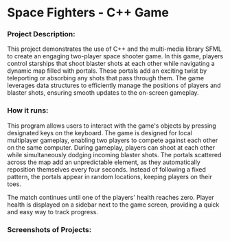 # Space Fighters - C++ Game

### Project Description:
This project demonstrates the use of C++ and the multi-media library SFML to create an engaging two-player space shooter game. In this game, players control starships that shoot blaster shots at each other while navigating a dynamic map filled with portals. These portals add an exciting twist by teleporting or absorbing any shots that pass through them. The game leverages data structures to efficiently manage the positions of players and blaster shots, ensuring smooth updates to the on-screen gameplay.

### How it runs:
This program allows users to interact with the game's objects by pressing designated keys on the keyboard. The game is designed for local multiplayer gameplay, enabling two players to compete against each other on the same computer. During gameplay, players can shoot at each other while simultaneously dodging incoming blaster shots. The portals scattered across the map add an unpredictable element, as they automatically reposition themselves every four seconds. Instead of following a fixed pattern, the portals appear in random locations, keeping players on their toes.

The match continues until one of the players' health reaches zero. Player health is displayed on a sidebar next to the game screen, providing a quick and easy way to track progress.

### Screenshots of Projects:
